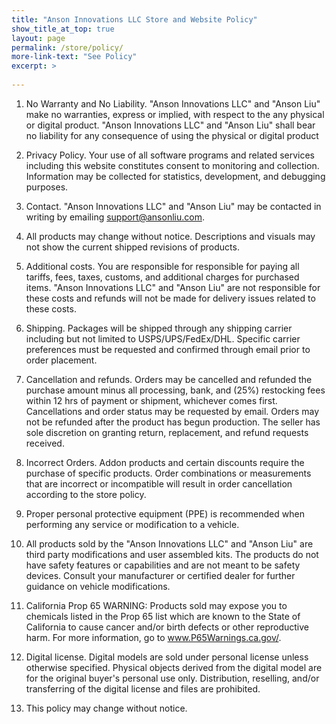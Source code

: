 ```yaml
---
title: "Anson Innovations LLC Store and Website Policy"
show_title_at_top: true
layout: page
permalink: /store/policy/
more-link-text: "See Policy"
excerpt: >
  
---
```


1. No Warranty and No Liability. "Anson Innovations LLC" and "Anson Liu" make no warranties, express or implied, with respect to the any physical or digital product. "Anson Innovations LLC" and "Anson Liu" shall bear no liability for any consequence of using the physical or digital product

1. Privacy Policy. Your use of all software programs and related services including this website constitutes consent to monitoring and collection. Information may be collected for statistics, development, and debugging purposes.

1. Contact. "Anson Innovations LLC" and "Anson Liu" may be contacted in writing by emailing support@ansonliu.com.

1. All products may change without notice. Descriptions and visuals may not show the current shipped revisions of products.

1. Additional costs. You are responsible for responsible for paying all tariffs, fees, taxes, customs, and additional charges for purchased items. "Anson Innovations LLC" and "Anson Liu" are not responsible for these costs and refunds will not be made for delivery issues related to these costs.

1. Shipping. Packages will be shipped through any shipping carrier including but not limited to USPS/UPS/FedEx/DHL. Specific carrier preferences must be requested and confirmed through email prior to order placement.

1. Cancellation and refunds. Orders may be cancelled and refunded the purchase amount minus all processing, bank, and (25%) restocking fees within 12 hrs of payment or shipment, whichever comes first. Cancellations and order status may be requested by email. Orders may not be refunded after the product has begun production. The seller has sole discretion on granting return, replacement, and refund requests received.

1. Incorrect Orders. Addon products and certain discounts require the purchase of specific products. Order combinations or measurements that are incorrect or incompatible will result in order cancellation according to the store policy.

1. Proper personal protective equipment (PPE) is recommended when performing any service or modification to a vehicle.

1. All products sold by the "Anson Innovations LLC" and "Anson Liu" are third party modifications and user assembled kits. The products do not have safety features or capabilities and are not meant to be safety devices. Consult your manufacturer or certified dealer for further guidance on vehicle modifications.

1. California Prop 65 WARNING: Products sold may expose you to chemicals listed in the Prop 65 list which are known to the State of California to cause cancer and/or birth defects or other reproductive harm. For more information, go to www.P65Warnings.ca.gov/.

1. Digital license. Digital models are sold under personal license unless otherwise specified. Physical objects derived from the digital model are for the original buyer's personal use only. Distribution, reselling, and/or transferring of the digital license and files are prohibited.

1. This policy may change without notice.
